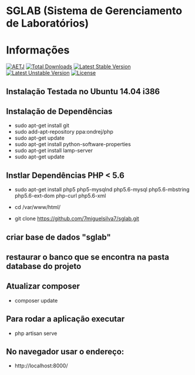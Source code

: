 # SGLAB (Sistema de Gerenciamento de Laboratórios)

# Informações

[![AETJ](https://travis-ci.org/laravel/framework.svg)](http://aetj.info)
[![Total Downloads](https://poser.pugx.org/laravel/framework/d/total.svg)](https://packagist.org/packages/laravel/framework)
[![Latest Stable Version](https://poser.pugx.org/laravel/framework/v/stable.svg)](https://packagist.org/packages/laravel/framework)
[![Latest Unstable Version](https://poser.pugx.org/laravel/framework/v/unstable.svg)](https://packagist.org/packages/laravel/framework)
[![License](https://poser.pugx.org/laravel/framework/license.svg)](https://packagist.org/packages/laravel/framework)

## Instalação Testada no Ubuntu 14.04 i386

## Instalação de Dependências

* sudo apt-get install git
* sudo add-apt-repository ppa:ondrej/php
* sudo apt-get update
* sudo apt-get install python-software-properties
* sudo apt-get install lamp-server
* sudo apt-get update

## Instlar Dependências PHP < 5.6

* sudo apt-get install php5 php5-mysqlnd php5.6-mysql php5.6-mbstring php5.6-ext-dom php-curl php5.6-xml

* cd /var/www/html/
* git clone https://github.com/7miguelsilva7/sglab.git

## criar base de dados "sglab"
## restaurar o banco que se encontra na pasta database do projeto

## Atualizar composer

* composer update

## Para rodar a aplicação executar

* php artisan serve

## No navegador usar o endereço:

* http://localhost:8000/



